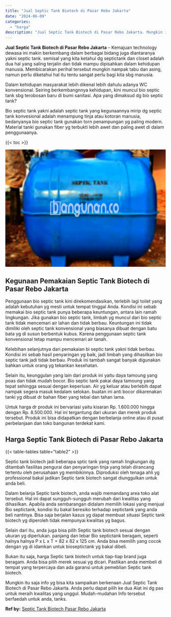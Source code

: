 ```yaml
---
title: "Jual Septic Tank Biotech di Pasar Rebo Jakarta"
date: "2024-06-09"
categories: 
  - "harga"
description: "Jual Septic Tank Biotech di Pasar Rebo Jakarta. Mungkin itu saja info yg bisa kita sampaikan berkenaan Jual Septic Tank Biotech di Pasar Rebo Jakarta. Anda p..."
---
```


**Jual Septic Tank Biotech di Pasar Rebo Jakarta** – Kemajuan technology dewasa ini makin berkembang dalam berbagai bidang juga diantaranya yakni septic tank. semisal yang kita ketahui dg septictank dan closet adalah dua hal yang saling terjalin dan tidak mampu dipisahkan dalam kehidupan manusia. Membicarakan perihal tersebut mungkin nampak tabu dan asing, namun perlu diketahui hal itu tentu sangat perlu bagi kita sbg manusia.

Dalam kehidupan masyarakat lebih dikenal lebih dahulu adanya WC konvensional. Seiring berkembangnnya kehidupan, kini muncul bio septic tank sbg terobosan baru di bumi sanitasi. Apa yang dimaksud dg bio septic tank?

Bio septic tank yakni adalah septic tank yang kegunaannya mirip dg septic tank konvesional adalah menampung tinja atau kotoran manusia, bedanyanya bio septic tank gunakan torn penampungan yg paling modern. Material tanki gunakan fiber yg terbukti lebih awet dan paling awet di dalam penggunaanya.

{{< toc >}}

![Jual Septic Tank Biotech di Pasar Rebo Jakarta](/images/jual-bio-septictank-44.png)

## Kegunaan Pemakaian Septic Tank Biotech di Pasar Rebo Jakarta

Penggunaan bio septic tank kini direkomendasikan, terlebih lagi toilet yang adalah kebutuhan yg mesti untuk tempat tinggal Anda. Kondisi ini sebab memakai bio septic tank punya beberapa keuntungan, antara lain ramah lingkungan. Jika gunakan bio septic tank, limbah yg muncul dari bio septic tank tidak mencemari air lahan dan tidak berbau. Keuntungan ini tidak dimiliki oleh septic tank konvensional yang biasanya dibuat dengan batu bata yg di susun berbentuk kubus. Karena penggunaan septic tank konvensional tetap mampu mencemari air tanah.

Kelebihan selanjutnya dari pemakaian bi septic tank yakni tidak berbau. Kondisi ini sebab hasil penyaringan yg baik, jadi limbah yang dihasilkan bio septic tank jadi tidak berbau. Produk ini tambah sangat banyak digunakan bahkan untuk orang yg tekankan kesehatan.

Selain itu, keunggulan yang lain dari produk ini yaitu daya tamoung yang poas dan tidak mudah bocor. Bio septic tank pakai daya tamoung yang tepat sehingga sesuai dengan keperluan. Air yg keluar atau berlebih dapat nampak segera masuk kedalam selokan. buatan ini anti bocor dikarenakan tanki yg dibuat dr bahan fiber yang tebal dan tahan lama.

Untuk harga dr produk ini bervariasi yaitu kisaran Rp. 1.600.000 hingga dengan Rp. 8.500.000. Hal ini tergantung dari ukuran dan merek produk tersebut. Produk ini bisa didapatkan dengan berbelanja online atau di pusat perbelanjaan dan toko bangunan terdekat kami.

## Harga Septic Tank Biotech di Pasar Rebo Jakarta

{{< table-tables table="table2" >}}

Septic tank biotech jadi beberapa sptic tank yang ramah lingkungan dg ditambah fasilitas pengurai dan penyaringan tinja yang telah dirancang tertentu oleh perusahaan yg membikinnya. Diproduksi oleh tenaga ahli yg professional bakal jadikan Septic tank biotech sangat diunggulkan untuk anda beli.

Dalam belanja Septic tank biotech, anda wajib memandang area toko alat tersebut. Hal ini dapat sungguh-sungguh merubah dari kwalitas yang dihasilkan. Apabila anda sembarangan didalam memilih lokasi yang menjual Bio septictank, kondisi itu bakal beresiko terhadap septictank yang anda beli nantinya. Bisa saja berjalan kasus yg dapat membuat situasi Septic tank biotech yg diperoleh tidak mempunyai kwalitas yg bagus.

Selain dari itu, anda juga bisa pilih Septic tank biotech sesuai dengan ukuran yg diperlukan. panjang dan lebar Bio septictank beragam, seperti halnya halnya P x L x T = 82 x 82 x 125 cm. Anda bisa memilih yang cocok dengan yg di idamkan untuk bioseptictank yg bakal dibeli.

Bukan itu saja, harga Septic tank biotech untuk tiap-tiap brand juga beragam. Anda bisa pilih merek sesuai yg dicari. Pastikan anda membeli di tempat yang terpercaya dan ada garansi untuk pemeblian Septic tank biotech.

Mungkin itu saja info yg bisa kita sampaikan berkenaan Jual Septic Tank Biotech di Pasar Rebo Jakarta. Anda perlu dapat pilih ke dua Alat ini dg pas untuk meraih kwalitas yang unggul. Mudah-mudahan Info tersebut berfaedah untuk anda, tanks.

**Ref by:** [Septic Tank Biotech Pasar Rebo Jakarta](https://id.wikipedia.org/wiki/Septic)
